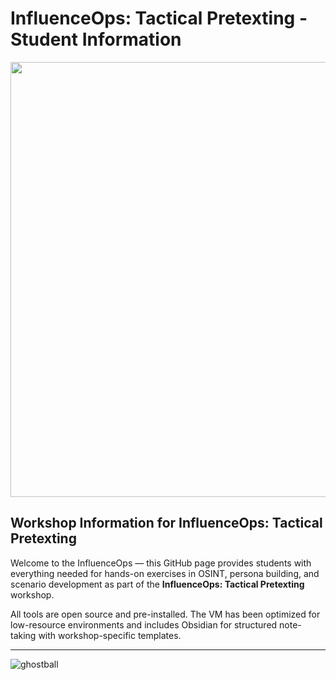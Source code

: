 # InfluenceOps: Tactical Pretexting - Student Information  

<p align="center">
  <img src="https://github.com/user-attachments/assets/0ed5bcfb-346f-4e32-87dc-5939f52414b8" alt="ITOP" width="1234" height="696"/>
</p>


## **Workshop Information for InfluenceOps: Tactical Pretexting**

Welcome to the InfluenceOps — this GitHub page provides students with everything needed for hands-on exercises in OSINT, persona building, and scenario development as part of the **InfluenceOps: Tactical Pretexting** workshop.

All tools are open source and pre-installed. The VM has been optimized for low-resource environments and includes Obsidian for structured note-taking with workshop-specific templates.

---



![ghostball](https://github.com/user-attachments/assets/92538e0f-46b7-46b8-b4f6-69d43c1d3c68)

